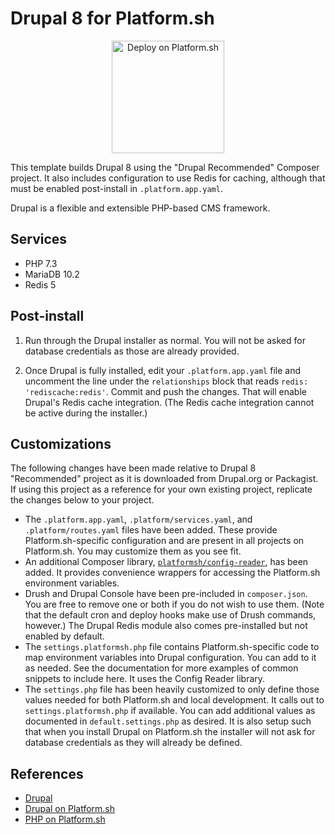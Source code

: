 # Drupal 8 for Platform.sh

<p align="center">
<a href="https://console.platform.sh/projects/create-project?template=https://raw.githubusercontent.com/platformsh/template-builder/master/templates/drupal8/.platform.template.yaml&utm_content=drupal8&utm_source=github&utm_medium=button&utm_campaign=deploy_on_platform">
    <img src="https://platform.sh/images/deploy/lg-blue.svg" alt="Deploy on Platform.sh" width="180px" />
</a>
</p>

This template builds Drupal 8 using the "Drupal Recommended" Composer project.  It also includes configuration to use Redis for caching, although that must be enabled post-install in `.platform.app.yaml`.

Drupal is a flexible and extensible PHP-based CMS framework.

## Services

* PHP 7.3
* MariaDB 10.2
* Redis 5

## Post-install

1. Run through the Drupal installer as normal.  You will not be asked for database credentials as those are already provided.

2. Once Drupal is fully installed, edit your `.platform.app.yaml` file and uncomment the line under the `relationships` block that reads `redis: 'rediscache:redis'`.  Commit and push the changes.  That will enable Drupal's Redis cache integration.  (The Redis cache integration cannot be active during the installer.)

## Customizations

The following changes have been made relative to Drupal 8 "Recommended" project as it is downloaded from Drupal.org or Packagist.  If using this project as a reference for your own existing project, replicate the changes below to your project.

* The `.platform.app.yaml`, `.platform/services.yaml`, and `.platform/routes.yaml` files have been added.  These provide Platform.sh-specific configuration and are present in all projects on Platform.sh.  You may customize them as you see fit.
* An additional Composer library, [`platformsh/config-reader`](https://github.com/platformsh/config-reader-php), has been added.  It provides convenience wrappers for accessing the Platform.sh environment variables.
* Drush and Drupal Console have been pre-included in `composer.json`.  You are free to remove one or both if you do not wish to use them.  (Note that the default cron and deploy hooks make use of Drush commands, however.)  The Drupal Redis module also comes pre-installed but not enabled by default.
* The `settings.platformsh.php` file contains Platform.sh-specific code to map environment variables into Drupal configuration. You can add to it as needed. See the documentation for more examples of common snippets to include here.  It uses the Config Reader library.
* The `settings.php` file has been heavily customized to only define those values needed for both Platform.sh and local development.  It calls out to `settings.platformsh.php` if available.  You can add additional values as documented in `default.settings.php` as desired.  It is also setup such that when you install Drupal on Platform.sh the installer will not ask for database credentials as they will already be defined.

## References

* [Drupal](https://www.drupal.org/)
* [Drupal on Platform.sh](https://docs.platform.sh/frameworks/drupal8.html)
* [PHP on Platform.sh](https://docs.platform.sh/languages/php.html)
